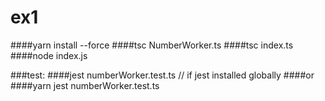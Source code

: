 # ex1
####yarn install --force
####tsc NumberWorker.ts
####tsc index.ts
####node index.js

###test:
  ####jest numberWorker.test.ts     // if jest installed globally
  ####or 
  ####yarn jest numberWorker.test.ts
  
